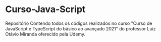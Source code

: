 # Curso-Java-Script
Repositório Contendo todos os códigos realizados no curso "Curso de JavaScript e TypeScript do básico ao avançado 2021" do professor Luiz Otávio Miranda oferecido pela Udemy.
